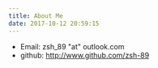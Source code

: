 ```yaml
---
title: About Me
date: 2017-10-12 20:59:15
---
```


+ Email: zsh_89 "at" outlook.com
+ github: http://www.github.com/zsh-89

